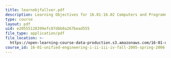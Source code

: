 ```yaml
---
title: learnobjfallver.pdf
description: Learning Objectives for 16.01-16.02 Computers and Programming.
type: course
layout: pdf
uid: e20555128399efc07d6b0a267bead555
file_type: application/pdf
file_location: >-
  https://open-learning-course-data-production.s3.amazonaws.com/16-01-unified-engineering-i-ii-iii-iv-fall-2005-spring-2006/e20555128399efc07d6b0a267bead555_learnobjfallver.pdf
course_id: 16-01-unified-engineering-i-ii-iii-iv-fall-2005-spring-2006
---
```

